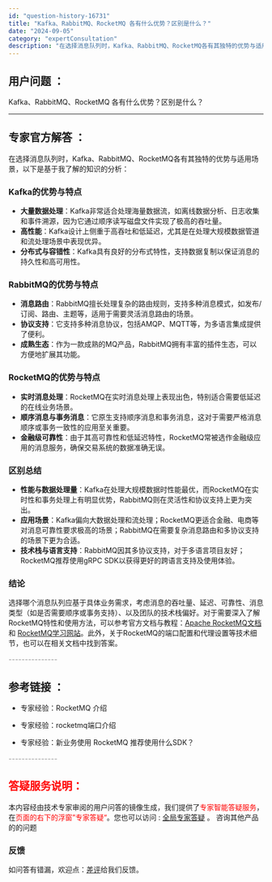 ```yaml
---
id: "question-history-16731"
title: "Kafka、RabbitMQ、RocketMQ 各有什么优势？区别是什么？"
date: "2024-09-05"
category: "expertConsultation"
description: "在选择消息队列时，Kafka、RabbitMQ、RocketMQ各有其独特的优势与适用场景，以下是基于我了解的知识的分析：### Kafka的优势与特点- **大量数据处理**：Kafka非常适合处理海量数据流，如离线数据分析、日志收集和事件溯源，因为它通过顺序读写磁盘文件实现了极高的吞吐量。- *"
---
```


## 用户问题 ： 
 Kafka、RabbitMQ、RocketMQ 各有什么优势？区别是什么？  

---------------
## 专家官方解答 ：

在选择消息队列时，Kafka、RabbitMQ、RocketMQ各有其独特的优势与适用场景，以下是基于我了解的知识的分析：

### Kafka的优势与特点
- **大量数据处理**：Kafka非常适合处理海量数据流，如离线数据分析、日志收集和事件溯源，因为它通过顺序读写磁盘文件实现了极高的吞吐量。
- **高性能**：Kafka设计上侧重于高吞吐和低延迟，尤其是在处理大规模数据管道和流处理场景中表现优异。
- **分布式与容错性**：Kafka具有良好的分布式特性，支持数据复制以保证消息的持久性和高可用性。

### RabbitMQ的优势与特点
- **消息路由**：RabbitMQ擅长处理复杂的路由规则，支持多种消息模式，如发布/订阅、路由、主题等，适用于需要灵活消息路由的场景。
- **协议支持**：它支持多种消息协议，包括AMQP、MQTT等，为多语言集成提供了便利。
- **成熟生态**：作为一款成熟的MQ产品，RabbitMQ拥有丰富的插件生态，可以方便地扩展其功能。

### RocketMQ的优势与特点
- **实时消息处理**：RocketMQ在实时消息处理上表现出色，特别适合需要低延迟的在线业务场景。
- **顺序消息与事务消息**：它原生支持顺序消息和事务消息，这对于需要严格消息顺序或事务一致性的应用至关重要。
- **金融级可靠性**：由于其高可靠性和低延迟特性，RocketMQ常被选作金融级应用的消息服务，确保交易系统的数据准确无误。

### 区别总结
- **性能与数据处理量**：Kafka在处理大规模数据时性能最优，而RocketMQ在实时性和事务处理上有明显优势，RabbitMQ则在灵活性和协议支持上更为突出。
- **应用场景**：Kafka偏向大数据处理和流处理；RocketMQ更适合金融、电商等对消息可靠性要求极高的场景；RabbitMQ在需要复杂消息路由和多协议支持的场景下更为合适。
- **技术栈与语言支持**：RabbitMQ因其多协议支持，对于多语言项目友好；RocketMQ推荐使用gRPC SDK以获得更好的跨语言支持及使用体验。

### 结论
选择哪个消息队列应基于具体业务需求，考虑消息的吞吐量、延迟、可靠性、消息类型（如是否需要顺序或事务支持）、以及团队的技术栈偏好。对于需要深入了解RocketMQ特性和使用方法，可以参考官方文档与教程：[Apache RocketMQ文档](https://rocketmq.apache.org/zh/docs/) 和 [RocketMQ学习网站](https://rocketmq-learning.com/)。此外，关于RocketMQ的端口配置和代理设置等技术细节，也可以在相关文档中找到答案。


<font color="#949494">---------------</font> 


## 参考链接 ：

* 专家经验：RocketMQ 介绍 
 
 * 专家经验：rocketmq端口介绍 
 
 * 专家经验：新业务使用 RocketMQ 推荐使用什么SDK？ 


 <font color="#949494">---------------</font> 
 


## <font color="#FF0000">答疑服务说明：</font> 

本内容经由技术专家审阅的用户问答的镜像生成，我们提供了<font color="#FF0000">专家智能答疑服务</font>，在<font color="#FF0000">页面的右下的浮窗”专家答疑“</font>。您也可以访问 : [全局专家答疑](https://answer.opensource.alibaba.com/docs/intro) 。 咨询其他产品的的问题

### 反馈
如问答有错漏，欢迎点：[差评](https://ai.nacos.io/user/feedbackByEnhancerGradePOJOID?enhancerGradePOJOId=16734)给我们反馈。
